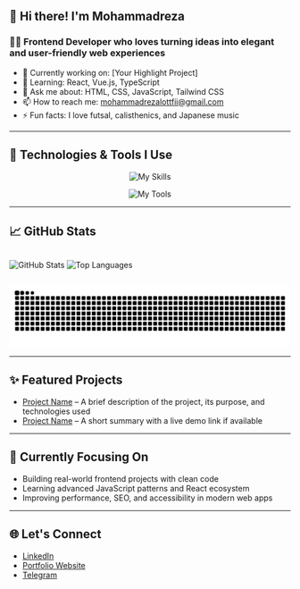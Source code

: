 <h2>👋 Hi there! I'm Mohammadreza</h2>

<h3>👨‍💻 Frontend Developer who loves turning ideas into elegant and user-friendly web experiences</h3>

<ul>
  <li>🔭 Currently working on: [Your Highlight Project]</li>
  <li>🌱 Learning: React, Vue.js, TypeScript</li>
  <li>💬 Ask me about: HTML, CSS, JavaScript, Tailwind CSS</li>
  <li>📫 How to reach me: <a href="mailto:mohammadrezalottfii@gmail.com">mohammadrezalottfii@gmail.com</a></li>
  <li>⚡ Fun facts: I love futsal, calisthenics, and Japanese music</li>
</ul>

<hr/>

<h2>🧰 Technologies & Tools I Use</h2>
<p align="center">
  <img src="https://skillicons.dev/icons?i=html,css,js,react,nextjs,vue,ts,jquery,nodejs,php" alt="My Skills">
</p>
<p align="center">
  <img src="https://skillicons.dev/icons?i=git,github,regex,redux,nmp,mysql,tailwind,bootstrap,figma" alt="My Tools">
</p>

<hr/>

<h2>📈 GitHub Stats</h2>

<div  align="center" style="display: flex;">
  <p >
  <img src="https://github-readme-stats.vercel.app/api?username=mohammadrezalotfii&show_icons=true&theme=holi&border_radius=16" alt="GitHub Stats" height="200">
<img src="https://github-readme-stats.vercel.app/api/top-langs/?username=mohammadrezalotfii&layout=compact&theme=holi&border_radius=16" alt="Top Languages" height="200">
</p>
  
</div>

<p align="center">
  <img src="https://raw.githubusercontent.com/mohammadrezalotfii/mohammadrezalotfii/output/github-contribution-grid-snake-dark.svg" alt="Snake Animation">
</p>

<hr/>

<h2>✨ Featured Projects</h2>
<ul>
  <li><a href="#">Project Name</a> – A brief description of the project, its purpose, and technologies used</li>
  <li><a href="#">Project Name</a> – A short summary with a live demo link if available</li>
</ul>

<hr/>

<h2>🧠 Currently Focusing On</h2>
<ul>
  <li>Building real-world frontend projects with clean code</li>
  <li>Learning advanced JavaScript patterns and React ecosystem</li>
  <li>Improving performance, SEO, and accessibility in modern web apps</li>
</ul>

<hr/>

<h2>🌐 Let's Connect</h2>
<ul>
  <li><a href="https://www.linkedin.com/in/mohammadreza-lottfi/">LinkedIn</a></li>
  <li><a href="#">Portfolio Website</a></li>
  <li><a href="#">Telegram</a></li>
</ul>
